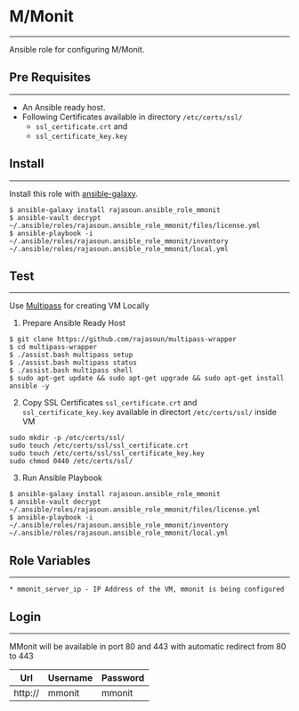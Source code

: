 # M/Monit
-------

Ansible role for configuring M/Monit. 

## Pre Requisites
------------

* An Ansible ready host.
* Following Certificates available in directory `/etc/certs/ssl/`
    * `ssl_certificate.crt` and 
    * `ssl_certificate_key.key` 

## Install
-------
Install this role with [ansible-galaxy](https://galaxy.ansible.com/rajasoun/ansible_role_monit).

```shell
$ ansible-galaxy install rajasoun.ansible_role_mmonit
$ ansible-vault decrypt ~/.ansible/roles/rajasoun.ansible_role_mmonit/files/license.yml
$ ansible-playbook -i ~/.ansible/roles/rajasoun.ansible_role_mmonit/inventory ~/.ansible/roles/rajasoun.ansible_role_mmonit/local.yml
```

## Test
------------

Use [Multipass](https://multipass.run/) for creating VM Locally

1. Prepare Ansible Ready Host
```
$ git clone https://github.com/rajasoun/multipass-wrapper
$ cd multipass-wrapper
$ ./assist.bash multipass setup
$ ./assist.bash multipass status
$ ./assist.bash multipass shell
$ sudo apt-get update && sudo apt-get upgrade && sudo apt-get install ansible -y
```

2. Copy SSL Certificates `ssl_certificate.crt` and `ssl_certificate_key.key` available in directort `/etc/certs/ssl/` inside VM
```
sudo mkdir -p /etc/certs/ssl/
sudo touch /etc/certs/ssl/ssl_certificate.crt
sudo touch /etc/certs/ssl/ssl_certificate_key.key
sudo chmod 0440 /etc/certs/ssl/
```

3. Run Ansible Playbook 

```
$ ansible-galaxy install rajasoun.ansible_role_mmonit
$ ansible-vault decrypt ~/.ansible/roles/rajasoun.ansible_role_mmonit/files/license.yml
$ ansible-playbook -i ~/.ansible/roles/rajasoun.ansible_role_mmonit/inventory ~/.ansible/roles/rajasoun.ansible_role_mmonit/local.yml

```

## Role Variables
--------------
    * mmonit_server_ip - IP Address of the VM, mmonit is being configured

## Login
--------------

MMonit will be available in port 80 and 443 with automatic redirect from 80 to 443

| Url | Username | Password |
|--- |--- |--- |
| http://<server-name> | mmonit | mmonit |


